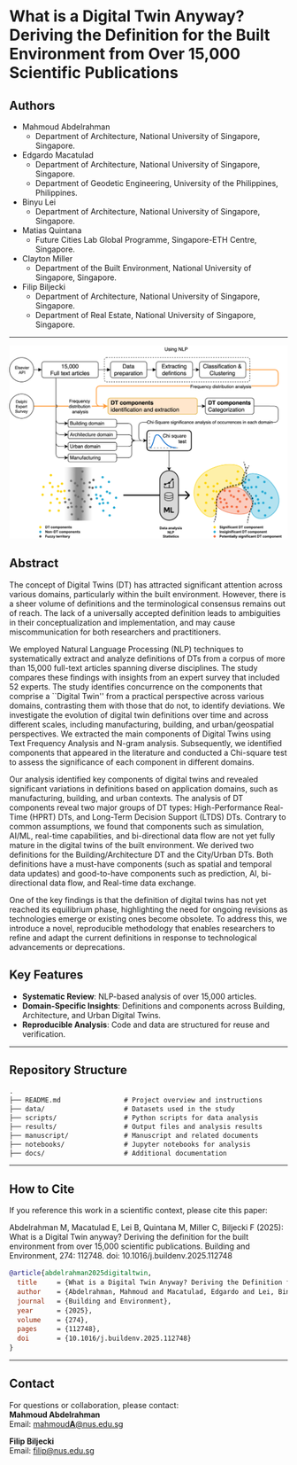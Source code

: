 # What is a Digital Twin Anyway? Deriving the Definition for the Built Environment from Over 15,000 Scientific Publications

## Authors

- Mahmoud Abdelrahman  
  - Department of Architecture, National University of Singapore, Singapore.  
- Edgardo Macatulad
  - Department of Architecture, National University of Singapore, Singapore. 
  - Department of Geodetic Engineering, University of the Philippines, Philippines.  
- Binyu Lei  
  - Department of Architecture, National University of Singapore, Singapore. 
- Matias Quintana  
  - Future Cities Lab Global Programme, Singapore-ETH Centre, Singapore. 
- Clayton Miller  
  - Department of the Built Environment, National University of Singapore, Singapore.  
- Filip Biljecki
  - Department of Architecture, National University of Singapore, Singapore.  
  - Department of Real Estate, National University of Singapore, Singapore.

---
![Graphical Abstract](images/00_graphical_abstract.png)
## Abstract

The concept of Digital Twins (DT) has attracted significant attention across various domains, particularly within the built environment. However, there is a sheer volume of definitions and the terminological consensus remains out of reach. The lack of a universally accepted definition leads to ambiguities in their conceptualization and implementation, and may cause miscommunication for both researchers and practitioners. 

We employed Natural Language Processing (NLP) techniques to systematically extract and analyze definitions of DTs from a corpus of more than 15,000 full-text articles spanning diverse disciplines. The study compares these findings with insights from an expert survey that included 52 experts. The study identifies concurrence on the components that comprise a ``Digital Twin'' from a practical perspective across various domains, contrasting them with those that do not, to identify deviations. We investigate the evolution of digital twin definitions over time and across different scales, including manufacturing, building, and urban/geospatial perspectives. 
We extracted the main components of Digital Twins using Text Frequency Analysis and N-gram analysis. 
Subsequently, we identified components that appeared in the literature and conducted a Chi-square test to assess the significance of each component in different domains. 

Our analysis identified key components of digital twins and revealed significant variations in definitions based on application domains, such as manufacturing, building, and urban contexts. The analysis of DT components reveal two major groups of DT types: High-Performance Real-Time (HPRT) DTs, and Long-Term Decision Support (LTDS) DTs. Contrary to common assumptions, we found that components such as simulation, AI/ML, real-time capabilities, and bi-directional data flow are not yet fully mature in the digital twins of the built environment. We derived two definitions for the Building/Architecture DT and the City/Urban DTs. Both definitions have a must-have components (such as spatial and temporal data updates) and good-to-have components such as prediction, AI, bi-directional data flow, and Real-time data exchange. 

One of the key findings is that the definition of digital twins has not yet reached its equilibrium phase, highlighting the need for ongoing revisions as technologies emerge or existing ones become obsolete. To address this, we introduce a novel, reproducible methodology that enables researchers to refine and adapt the current definitions in response to technological advancements or deprecations.

## Key Features

- **Systematic Review**: NLP-based analysis of over 15,000 articles.  
- **Domain-Specific Insights**: Definitions and components across Building, Architecture, and Urban Digital Twins.  
- **Reproducible Analysis**: Code and data are structured for reuse and verification.

---

## Repository Structure

```plaintext
.
├── README.md                # Project overview and instructions
├── data/                    # Datasets used in the study
├── scripts/                 # Python scripts for data analysis
├── results/                 # Output files and analysis results
├── manuscript/              # Manuscript and related documents
├── notebooks/               # Jupyter notebooks for analysis
├── docs/                    # Additional documentation
```

---
## How to Cite

If you reference this work in a scientific context, please cite this paper:

Abdelrahman M, Macatulad E, Lei B, Quintana M, Miller C, Biljecki F (2025): What is a Digital Twin anyway? Deriving the definition for the built environment from over 15,000 scientific publications. Building and Environment, 274: 112748. doi: 10.1016/j.buildenv.2025.112748

```bibtex
@article{abdelrahman2025digitaltwin,
  title     = {What is a Digital Twin Anyway? Deriving the Definition for the Built Environment from Over 15,000 Scientific Publications},
  author    = {Abdelrahman, Mahmoud and Macatulad, Edgardo and Lei, Binyu and Quintana, Matias and Miller, Clayton and Biljecki, Filip},
  journal   = {Building and Environment},
  year      = {2025},
  volume    = {274},
  pages     = {112748},
  doi       = {10.1016/j.buildenv.2025.112748}
}
```

---

## Contact

For questions or collaboration, please contact:  
**Mahmoud Abdelrahman**  
Email: [mahmoud**A**@nus.edu.sg](mailto:mahmoudA@nus.edu.sg)  

**Filip Biljecki**  
Email: [filip@nus.edu.sg](mailto:filip@nus.edu.sg)

